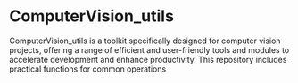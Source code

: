 # ComputerVision_utils
ComputerVision_utils is a toolkit specifically designed for computer vision projects, offering a range of efficient and user-friendly tools and modules to accelerate development and enhance productivity. This repository includes practical functions for common operations 
